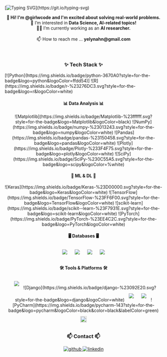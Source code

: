 [![Typing SVG](https://readme-typing-svg.demolab.com?font=Fira+Code&center=true&duration=15000&color=663399&width=1000&lines=The+great+thing+about+AI+is+that+it+solves+problems+we+didn't+know+existed.)](https://git.io/typing-svg)
<div align="center">
<strong>👋 Hi! I'm @girlwcode and I'm excited about solving real-world problems.</strong> <br/>
👀 I’m interested in <strong>Data Science, AI-related topics!</strong> <br/>
👩‍💻 I’m currently working as an <strong>AI researcher.</strong> <br/>
<br/>
📫 How to reach me ... <strong>yelynahn@gmail.com</strong> 
</div>

<br/> 
<br/> 
<h3 align="center">✨ Tech Stack ✨</h3>
[![Python](https://img.shields.io/badge/python-3670A0?style=for-the-badge&logo=python&logoColor=ffdd54)]
![R](https://img.shields.io/badge/r-%23276DC3.svg?style=for-the-badge&logo=r&logoColor=white)
<div align="center">  
<h4>📊 Data Analysis 📊</h4>
![Matplotlib](https://img.shields.io/badge/Matplotlib-%23ffffff.svg?style=for-the-badge&logo=Matplotlib&logoColor=black)
![NumPy](https://img.shields.io/badge/numpy-%23013243.svg?style=for-the-badge&logo=numpy&logoColor=white)
![Pandas](https://img.shields.io/badge/pandas-%23150458.svg?style=for-the-badge&logo=pandas&logoColor=white)
![Plotly](https://img.shields.io/badge/Plotly-%233F4F75.svg?style=for-the-badge&logo=plotly&logoColor=white)
![SciPy](https://img.shields.io/badge/SciPy-%230C55A5.svg?style=for-the-badge&logo=scipy&logoColor=%white)

<h4>🧠 ML & DL 🧠</h4>
![Keras](https://img.shields.io/badge/Keras-%23D00000.svg?style=for-the-badge&logo=Keras&logoColor=white)
![TensorFlow](https://img.shields.io/badge/TensorFlow-%23FF6F00.svg?style=for-the-badge&logo=TensorFlow&logoColor=white)
![scikit-learn](https://img.shields.io/badge/scikit--learn-%23F7931E.svg?style=for-the-badge&logo=scikit-learn&logoColor=white)
![PyTorch](https://img.shields.io/badge/PyTorch-%23EE4C2C.svg?style=for-the-badge&logo=PyTorch&logoColor=white)

<h4>🖥️ Databases 🖥️</h4>
<img style="margin: 10px" src="https://img.shields.io/badge/MySQL-4479A1?style=flat-square&logo=MySQL&logoColor=white"/>
<img style="margin: 10px" src="https://img.shields.io/badge/MariaDB-003545?style=flat-square&logo=mariaDB&logoColor=white"/>
<img style="margin: 10px" src="https://img.shields.io/badge/MongoDB-47A248?style=flat-square&logo=MongoDB&logoColor=white"/>
<img style="margin: 10px" src="https://img.shields.io/badge/Firebase-FFCA28?style=flat-square&logo=firebase&logoColor=black"/>

<h4>🛠️ Tools & Platforms 🛠️</h4>
<img style="margin: 10px" src="https://img.shields.io/badge/Git-F05032?style=flat-square&logo=git&logoColor=white"/>
![Django](https://img.shields.io/badge/django-%23092E20.svg?style=for-the-badge&logo=django&logoColor=white)
<img style="margin: 10px" src="https://img.shields.io/badge/GitHub-181717?style=flat-square&logo=GitHub&logoColor=white"/>
<img style="margin: 10px" src="https://img.shields.io/badge/Visual Studio Code-007ACC?style=flat-square&logo=Visual Studio Code&logoColor=white"/>
![PyCharm](https://img.shields.io/badge/pycharm-143?style=for-the-badge&logo=pycharm&logoColor=black&color=black&labelColor=green)
<img style="margin: 10px" src="https://img.shields.io/badge/Google Colab-F9AB00?style=for-the-badge&logo=Google Colab&logoColor=white" alt="Google colab" height="20" />
<br/>
</div>
<h3 align="center">📫 Contact 📫</h3>
<div align="center">
<a href="https://github.com/girlwcode" target="_blank">
<img src=https://img.shields.io/badge/github-%2324292e.svg?&style=for-the-badge&logo=github&logoColor=white alt=github style="margin-bottom: 5px;" />
</a>
<a href="http://linkedin.com/in/yelyn-ahn-a543591b7" target="_blank">
<img src=https://img.shields.io/badge/linkedin-%231E77B5.svg?&style=for-the-badge&logo=linkedin&logoColor=white alt=linkedin style="margin-bottom: 5px;" />
</a>
</div>  

